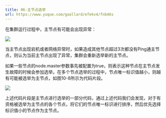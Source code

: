 ```yaml
---
title: 06-主节点选举
url: https://www.yuque.com/gaollard/efekv4/fnb46s
---
```


在集群运行过程中，主节点有可能会出现异常：

![](https://s3.airtlab.com/elasticsearch/20220430213416.png)

当主节点出现宕机或者网络异常时，如果造成其他节点超过3次都没有Ping通主节点，则认为当前主节点出现了异常，集群会重新选举新的主节点。

如果一些节点的node.master参数事先被配置为true，则表示这种节点在主节点发生故障的时候会参加选举。在多个节点选举的过程中，节点唯一标识值越小，则越有可能被选举为主节点，如图10-8所示为代码片段。

![](https://s3.airtlab.com/elasticsearch/20220430213450.png)

上述代码片段是主节点进行选举的一部分代码，通过上述代码我们会发现，对于有资格被选举为主节点的各个节点，将它们的节点唯一标识进行排序，然后优先选择标识值小的节点作为主节点。
